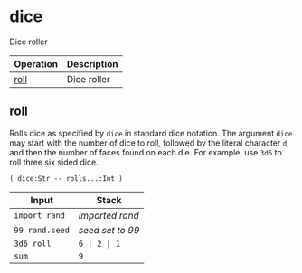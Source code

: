 # dice

<!-- eval: use dice -->

Dice roller

<!-- index -->

| Operation               | Description
|-------------------------|-----------------------
| [roll](#roll)           | Dice roller


## roll

Rolls dice as specified by `dice` in standard dice notation. The argument
`dice` may start with the number of dice to roll, followed by the literal
character `d`, and then the number of faces found on each die. For example,
use `3d6` to roll three six sided dice.

    ( dice:Str -- rolls...:Int )


<!-- test: roll -->

| Input           | Stack
|-----------------|-------------|
| `import rand`   | *imported rand*
| `99 rand.seed`  | *seed set to 99*
| `3d6 roll`      | `6 \| 2 \| 1`
| `sum`           | `9`


